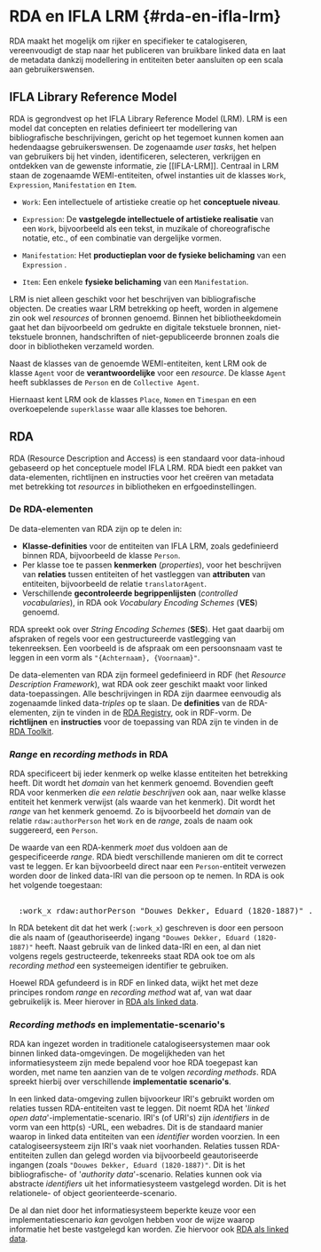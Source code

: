 RDA en IFLA LRM {#rda-en-ifla-lrm}
=====================

RDA maakt het mogelijk om rijker en specifieker te catalogiseren, vereenvoudigt de stap naar het publiceren van bruikbare linked data en laat de metadata dankzij modellering in entiteiten beter aansluiten op een scala aan gebruikerswensen.

## IFLA Library Reference Model

RDA is gegrondvest op het IFLA Library Reference Model (LRM). LRM is een model dat concepten en relaties definieert ter modellering van bibliografische beschrijvingen, gericht op het tegemoet kunnen komen aan hedendaagse gebruikerswensen. De zogenaamde *user tasks*, het helpen van gebruikers bij het vinden, identificeren, selecteren, verkrijgen en ontdekken van de gewenste informatie, zie [[IFLA-LRM]]. Centraal in LRM staan de zogenaamde WEMI-entiteiten, ofwel instanties uit de klasses `Work`, `Expression`, `Manifestation` en `Item`.

* `Work`: Een intellectuele of artistieke creatie op het **conceptuele niveau**. 

* `Expression`: De **vastgelegde intellectuele of artistieke realisatie** van een `Work`, bijvoorbeeld als een tekst, in muzikale of choreografische notatie, etc., of een combinatie van dergelijke vormen. 

* `Manifestation`: Het **productieplan voor de fysieke belichaming** van een `Expression` . 

* `Item`: Een enkele **fysieke belichaming** van een `Manifestation`. 

LRM is niet alleen geschikt voor het beschrijven van bibliografische objecten. De creaties waar LRM betrekking op heeft, worden in algemene zin ook wel *resources* of bronnen genoemd. Binnen het bibliotheekdomein gaat het dan bijvoorbeeld om gedrukte en digitale tekstuele bronnen, niet-tekstuele bronnen, handschriften of niet-gepubliceerde bronnen zoals die door in bibliotheken verzameld worden.

Naast de klasses van de genoemde WEMI-entiteiten, kent LRM ook de klasse `Agent` voor de **verantwoordelijke** voor een *resource*. De klasse `Agent` heeft subklasses de `Person` en de `Collective Agent`.

Hiernaast kent LRM ook de klasses `Place`, `Nomen` en `Timespan` en een overkoepelende `superklasse` waar alle klasses toe behoren.

## RDA

RDA (Resource Description and Access) is een standaard voor data-inhoud gebaseerd op het conceptuele model IFLA LRM. RDA biedt een pakket van data-elementen, richtlijnen en instructies voor het creëren van metadata met betrekking tot *resources* in bibliotheken en erfgoedinstellingen. 

### De RDA-elementen
De data-elementen van RDA zijn op te delen in:

* **Klasse-definities** voor de entiteiten van IFLA LRM, zoals gedefinieerd binnen RDA, bijvoorbeeld de klasse `Person`.
* Per klasse toe te passen **kenmerken** (*properties*), voor het beschrijven van **relaties** tussen entiteiten of het vastleggen van **attributen** van entiteiten, bijvoorbeeld de relatie `translatorAgent`.
* Verschillende **gecontroleerde begrippenlijsten** (*controlled vocabularies*), in RDA ook *Vocabulary Encoding Schemes* (**VES**) genoemd.

RDA spreekt ook over *String Encoding Schemes* (**SES**). Het gaat daarbij om afspraken of regels voor een gestructureerde vastlegging van tekenreeksen. Een voorbeeld is de afspraak om een persoonsnaam vast te leggen in een vorm als  `"{Achternaam}, {Voornaam}"`.

De data-elementen van RDA zijn formeel gedefinieerd in RDF (het *Resource Description Framework*), wat RDA ook zeer geschikt maakt voor linked data-toepassingen. Alle beschrijvingen in RDA zijn daarmee eenvoudig als zogenaamde linked data-*triples* op te slaan. De **definities** van de RDA-elementen, zijn te vinden in de [RDA Registry](https://www.rdaregistry.info), ook in RDF-vorm. De **richtlijnen** en **instructies** voor de toepassing van RDA zijn te vinden in de [RDA Toolkit](https://rdatoolkit.org/).

### *Range* en *recording methods* in RDA
RDA specificeert bij ieder kenmerk op welke klasse entiteiten het betrekking heeft. Dit wordt het *domain* van het kenmerk genoemd. Bovendien geeft RDA voor kenmerken *die een relatie beschrijven* ook aan, naar welke klasse entiteit het kenmerk verwijst (als waarde van het kenmerk). Dit wordt het *range* van het kenmerk genoemd. Zo is bijvoorbeeld het *domain* van de relatie `rdaw:authorPerson` het `Work` en de *range*, zoals de naam ook suggereerd, een `Person`.

De waarde van een RDA-kenmerk *moet* dus voldoen aan de gespecificeerde *range*. RDA biedt verschillende manieren om dit te correct vast te leggen. Er kan bijvoorbeeld direct naar een `Person`-entiteit verwezen worden door de linked data-IRI van die persoon op te nemen. In RDA is ook het volgende toegestaan:

<xmp highlight=turtle>
  :work_x rdaw:authorPerson "Douwes Dekker, Eduard (1820-1887)" .
</xmp>

In RDA betekent dit dat het werk (`:work_x`) geschreven is door een persoon die als naam of (geauthoriseerde) ingang `"Douwes Dekker, Eduard (1820-1887)"` heeft. Naast gebruik van de linked data-IRI en een, al dan niet volgens regels gestructeerde, tekenreeks staat RDA ook toe om als *recording method* een systeemeigen identifier te gebruiken. 

Hoewel RDA gefundeerd is in RDF en linked data, wijkt het met deze principes rondom *range* en *recording method* wat af, van wat daar gebruikelijk is. Meer hierover in [RDA als linked data](#rda-als-ld).

### *Recording methods* en implementatie-scenario's
RDA kan ingezet worden in traditionele catalogiseersystemen maar ook binnen linked data-omgevingen. De mogelijkheden van het informatiesysteem zijn mede bepalend voor hoe RDA toegepast kan worden, met name ten aanzien van de te volgen *recording methods*. RDA spreekt hierbij over verschillende **implementatie scenario's**. 

In een linked data-omgeving zullen bijvoorkeur IRI's gebruikt worden om relaties tussen RDA-entiteiten vast te leggen. Dit noemt RDA het '*linked open data*'-implementatie-scenario. IRI's (of URI's) zijn *identifiers* in de vorm van een http(s) -URL, een webadres. Dit is de standaard manier waarop in linked data entiteiten van een *identifier* worden voorzien. In een catalogiseersysteem zijn IRI's vaak niet voorhanden. Relaties tussen RDA-entiteiten zullen dan gelegd worden via bijvoorbeeld geautoriseerde ingangen (zoals `"Douwes Dekker, Eduard (1820-1887)"`. Dit is het bibliografische- of '*authority data*'-scenario. Relaties kunnen ook via abstracte *identifiers* uit het informatiesysteem vastgelegd worden. Dit is het relationele- of object georienteerde-scenario.

De al dan niet door het informatiesysteem beperkte keuze voor een implementatiescenario *kan* gevolgen hebben voor de wijze waarop informatie het beste vastgelegd kan worden. Zie hiervoor ook [RDA als linked data](#rda-als-ld).